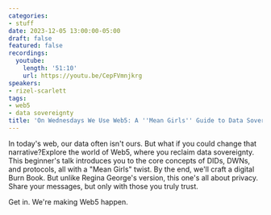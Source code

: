 ```yaml
---
categories:
- stuff
date: 2023-12-05 13:00:00-05:00
draft: false
featured: false
recordings:
  youtube:
    length: '51:10'
    url: https://youtu.be/CepFVmnjkrg
speakers:
- rizel-scarlett
tags:
- web5
- data sovereignty
title: 'On Wednesdays We Use Web5: A ''Mean Girls'' Guide to Data Sovereignty'
---
```



In today's web, our data often isn't ours. But what if you could change that narrative?Explore the world of Web5, where you reclaim data sovereignty. This beginner's talk introduces you to the core concepts of DIDs, DWNs, and protocols, all with a "Mean Girls" twist. By the end, we'll craft a digital Burn Book. But unlike Regina George's version, this one's all about privacy. Share your messages, but only with those you truly trust.

Get in. We're making Web5 happen.
